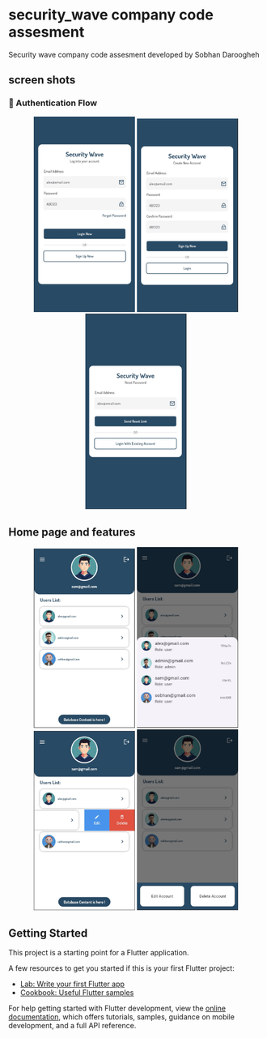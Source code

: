 # security_wave company code assesment

Security wave company code assesment developed by Sobhan Daroogheh
## screen shots
### 🔐 Authentication Flow

<p align="center">
  <img src="assets/images/login.jpg" width="200"/>
  <img src="assets/images/signup.jpg" width="200"/>
  <img src="assets/images/forget.jpg" width="200"/>
</p>

## Home page and features
<p align="center">
  <img src="assets/images/home.jpg" width="200"/>
  <img src="assets/images/database.jpg" width="200"/>
  <img src="assets/images/edituser.jpg" width="200"/>
  <img src="assets/images/editdialog.jpg" width="200"/>
</p>

## Getting Started

This project is a starting point for a Flutter application.

A few resources to get you started if this is your first Flutter project:

- [Lab: Write your first Flutter app](https://docs.flutter.dev/get-started/codelab)
- [Cookbook: Useful Flutter samples](https://docs.flutter.dev/cookbook)

For help getting started with Flutter development, view the
[online documentation](https://docs.flutter.dev/), which offers tutorials,
samples, guidance on mobile development, and a full API reference.
